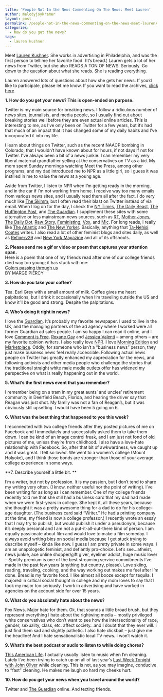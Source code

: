 ```yaml
---
title: 'People Not In the News Commenting On The News: Meet Lauren'
author: melodyjoykramer
layout: post
permalink: /people-not-in-the-news-commenting-on-the-news-meet-lauren/
categories:
  - how do you get the news?
tags:
  - lauren kushner
---
```

Meet [Lauren Kushner][1]. She works in advertising in Philadelphia, and was the first person to tell me her favorite food. (It&#8217;s bread.) Lauren gets a lot of her news from Twitter, but she also READS A TON OF NEWS. Seriously. Go down to the question about what she reads. She is reading everything.

Lauren answered lots of questions about how she gets her news. If you&#8217;d like to participate, please let me know. If you want to read the archives, [click here][2].

**1. How do you get your news? This is open-ended on purpose.**

Twitter is my main source for breaking news. I follow a ridiculous number of news sites, journalists, and media people, so I usually find out about breaking stories well before they are even actual online articles. This is interesting to me, as I’ve only been on Twitter for a few years, but it’s had that much of an impact that it has changed some of my daily habits and I’ve incorporated it into my life.

I learn about things on Twitter, such as the recent NAACP bombing in Colorado, that I wouldn’t have known about for hours, if not days if not for Twitter. I’ve always been a bit of a news junkie. I can remember my very liberal maternal grandfather yelling at the conservatives on TV as a kid. My mom spent Sunday mornings watching Meet the Press, among other programs, and my dad introduced me to NPR as a little girl, so I guess it was instilled in me to value the news at a young age.

Aside from Twitter, I listen to NPR when I’m getting ready in the morning, and in the car if I’m not working from home. I receive way too many emails from various news sites, and I usually read them all after the fact. I do very much like [The Skimm][3], but I often read their blast on Twitter instead of via email. When I log on for the day, I check the [NY Times][4], [The Daily Beast][5], [The Huffington Post][6], and [The Guardian][7]. I supplement these sites with some alternative or less mainstream news sources, such as [RT][8], [Mother Jones][9], [The Daily Dot][10], [Raw Story][11], [Feministing][12], [Vox][13], and [Mic][14]. For long reads, I really like [The Atlantic][15] and [The New Yorker][16]. Basically, anything that [Ta-Nehisi Coates][17] writes. I also read a lot of other feminist blogs and sites daily, as well as [Refinery29][18] and [New York Magazine][19] and all of its offshoots.

**2. Please send me a gif or video or poem that captures your attention span.**  
Here is a poem that one of my friends read after one of our college friends died way too young; it has stuck with me:  
[Colors passing through us][20]  
BY MARGE PIERCY

**3. How do you take your coffee?**

Tea. Earl Grey with a small amount of milk. Coffee gives me heart palpitations, but I drink it occasionally when I’m traveling outside the US and know it’ll be good and strong. Despite the palpitations.

**4. Who&#8217;s doing it right in news?**

I love the [Guardian][7]. It’s probably my favorite newspaper. I used to live in the UK, and the managing partners of the ad agency where I worked were all former Guardian ad sales people. I am so happy I can read it online, and I love [Comment is Free][21]. [Roxane Gay][22] and [Jessica Valenti][23] – among others – are my favorite opinion writers. I also really love [NPR][24]. I love [Morning Edition][25] and [Marketplace][26]. Oddly, for someone who isn’t a “business news” person, they just make business news feel really accessible. Following actual news people on Twitter has greatly enhanced my appreciation for the news, and following activists and other media people who challenge the stories that the traditional straight white male media outlets offer has widened my perspective on what is really happening out in the world.

**5. What&#8217;s the first news event that you remember?**

I remember being on a tram in my great aunts’ and uncles’ retirement community in Deerfield Beach, Florida, and hearing the driver say that Reagan was just shot. My family was not a fan of Reagan’s, but it was obviously still upsetting. I would have been 5 going on 6.

**6. What was the best thing that happened to you this week?**

I reconnected with two college friends after they posted pictures of me on Facebook and I immediately and successfully asked them to take them down. I can be kind of an image control freak, and I am just not fond of old pictures of me, unless they’re from childhood. I also have a love-hate relationship with Facebook. So, after that bit of awkwardness, we caught up and it was great. I felt so loved. We went to a women’s college (Mount Holyoke), and I think those bonds are stronger than those of your average college experience in some ways.

**7. Describe yourself a little bit. **

I’m a writer, but not by profession. It is my passion, but I don’t tend to share my writing very often. (I know, neither useful nor the point of writing). I’ve been writing for as long as I can remember. One of my college friends recently told me that she still had a business card that my dad had made when we were first-years in college. She kept it, all these years, because she thought it was a pretty awesome thing for a dad to do for his college-age daughter. (The business card said &#8220;Writer.&#8221; He had a printing company at the time; my friend is now a college professor.) I recently wrote an essay that I may try to publish, but would publish it under a pseudonym, because it’s deeply personal and I am not a put-it-all-out-there kind of person. I am equally passionate about film and would love to make a film someday. I always avoid writing bios on social media because I get stuck trying to describe myself – kinda like now. I guess I am pretty private in some ways. I am an unapologetic feminist, and defiantly pro-choice. Let’s see…atheist, news junkie, ace online shopper/gift giver, eyeliner addict, huge music lover – Spotify premium is one of the best streaming service commitments I’ve made in the past few years (anything but country, please). Love skiing, reading, traveling, cooking, and the way working out makes me feel after I’m done. Bread is my favorite food. I like almost all booze except for tequila. I majored in critical social thought in college and my mom loves to say that I took my major too seriously. I work in advertising and have worked in agencies on the account side for over 15 years.

**8. What do you absolutely hate about the news?**

Fox News. Major hate for them. Ok, that sounds a little broad brush, but they represent everything I hate about the rightwing media – mostly privileged white conservatives who don’t want to see how the intersectionality of race, gender, sexuality, class, etc. affect society…and I doubt that they ever will. I just find them sad and slightly pathetic. I also hate clickbait – just give me the headline! And I hate sensationalistic local TV news. I won’t watch it.

**9. What&#8217;s the best podcast or audio to listen to while doing chores?**

[ This American Life][27]. I actually usually listen to music when I’m cleaning. Lately I’ve been trying to catch up on all of last year’s [Last Week Tonight with John Oliver][28] while cleaning. This is not, as you may imagine, conducive to “fast” cleaning. He makes me laugh so hard my cheeks hurt.

**10. How do you get your news when you travel around the world?**

Twitter and [The Guardian][7] online. And texting friends.

 [1]: https://twitter.com/laurenkushner
 [2]: http://www.melodyjk.com/category/how-do-you-get-the-news/
 [3]: http://www.theskimm.com/
 [4]: http://www.nytimes.com/
 [5]: http://www.thedailybeast.com/
 [6]: http://www.huffingtonpost.com/
 [7]: http://www.theguardian.com/us
 [8]: http://rt.com/
 [9]: http://www.motherjones.com/
 [10]: http://www.dailydot.com/
 [11]: http://www.rawstory.com/
 [12]: http://feministing.com/
 [13]: http://www.vox.com/
 [14]: http://mic.com/
 [15]: http://www.theatlantic.com/
 [16]: http://www.newyorker.com/
 [17]: http://www.theatlantic.com/ta-nehisi-coates/
 [18]: http://www.refinery29.com/
 [19]: http://nymag.com/
 [20]: %20http://www.poetryfoundation.org/poem/176836
 [21]: http://www.theguardian.com/us/commentisfree
 [22]: https://twitter.com/rgay
 [23]: https://twitter.com/jessicavalenti
 [24]: http://www.npr.org/
 [25]: http://www.npr.org/programs/morning-edition/
 [26]: http://www.marketplace.org/
 [27]: http://www.thisamericanlife.org/
 [28]: https://www.youtube.com/user/LastWeekTonight